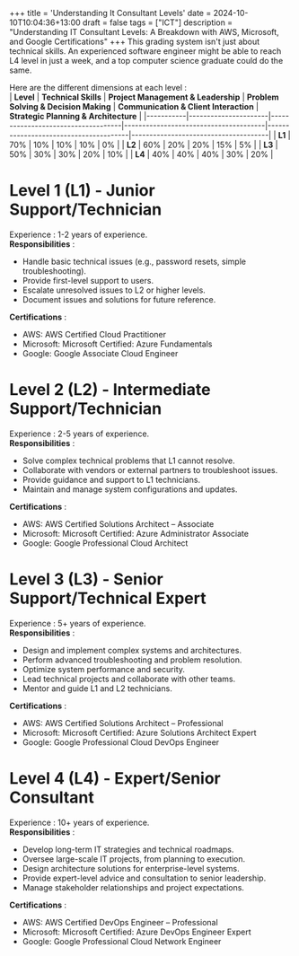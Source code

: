 +++
title = 'Understanding It Consultant Levels'
date = 2024-10-10T10:04:36+13:00
draft = false
tags = ["ICT"]
description = "Understanding IT Consultant Levels: A Breakdown with AWS, Microsoft, and Google Certifications"
+++
This grading system isn't just about technical skills. An experienced software engineer might be able to reach L4 level in just a week, and a top computer science graduate could do the same.  

Here are the different dimensions at each level :  
| **Level** | **Technical Skills** | **Project Management & Leadership** | **Problem Solving & Decision Making** | **Communication & Client Interaction** | **Strategic Planning & Architecture** |
|-----------|----------------------|------------------------------------|---------------------------------------|---------------------------------------|--------------------------------------|
| **L1**    | 70%                  | 10%                                | 10%                                   | 10%                                   | 0%                                  |
| **L2**    | 60%                  | 20%                                | 20%                                   | 15%                                   | 5%                                  |
| **L3**    | 50%                  | 30%                                | 30%                                   | 20%                                   | 10%                                 |
| **L4**    | 40%                  | 40%                                | 40%                                   | 30%                                   | 20%                                 |


# Level 1 (L1) - Junior Support/Technician
Experience : 1-2 years of experience.  
**Responsibilities** :  
* Handle basic technical issues (e.g., password resets, simple troubleshooting).
* Provide first-level support to users.
* Escalate unresolved issues to L2 or higher levels.
* Document issues and solutions for future reference.  

**Certifications** :  
* AWS: AWS Certified Cloud Practitioner
* Microsoft: Microsoft Certified: Azure Fundamentals
* Google: Google Associate Cloud Engineer

# Level 2 (L2) - Intermediate Support/Technician
Experience : 2-5 years of experience.   
**Responsibilities** :  
* Solve complex technical problems that L1 cannot resolve.
* Collaborate with vendors or external partners to troubleshoot issues.
* Provide guidance and support to L1 technicians.
* Maintain and manage system configurations and updates.

**Certifications** :  
* AWS: AWS Certified Solutions Architect – Associate
* Microsoft: Microsoft Certified: Azure Administrator Associate
* Google: Google Professional Cloud Architect  

# Level 3 (L3) - Senior Support/Technical Expert
Experience : 5+ years of experience.   
**Responsibilities** :  
* Design and implement complex systems and architectures.  
* Perform advanced troubleshooting and problem resolution.  
* Optimize system performance and security.  
* Lead technical projects and collaborate with other teams.  
* Mentor and guide L1 and L2 technicians.  

**Certifications** :  
* AWS: AWS Certified Solutions Architect – Professional
* Microsoft: Microsoft Certified: Azure Solutions Architect Expert
* Google: Google Professional Cloud DevOps Engineer  


# Level 4 (L4) - Expert/Senior Consultant
Experience : 10+ years of experience.  
**Responsibilities** :  
* Develop long-term IT strategies and technical roadmaps.
* Oversee large-scale IT projects, from planning to execution.
* Design architecture solutions for enterprise-level systems.
* Provide expert-level advice and consultation to senior leadership.
* Manage stakeholder relationships and project expectations.

**Certifications** :  
* AWS: AWS Certified DevOps Engineer – Professional
* Microsoft: Microsoft Certified: Azure DevOps Engineer Expert
* Google: Google Professional Cloud Network Engineer  